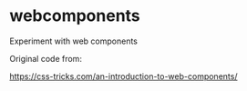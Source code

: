 # webcomponents
Experiment with web components

Original code from:

 https://css-tricks.com/an-introduction-to-web-components/
